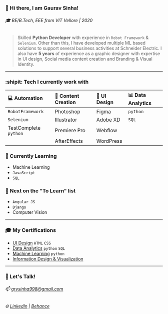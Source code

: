### 👋 Hi there, I am Gaurav Sinha!
###### :mortar_board: BE/B.Tech, EEE from VIT Vellore | 2020

>Skilled **Python Developer** with experience in `Robot Framework` & `Selenium`. Other than this, I have developed multiple ML based solutions to support several business activities at Schneider Electric. I also have **5 years** of experience as a graphic designer with expertise in UI design, Social media content creation and Branding & Visual Identity.

******************************************************

### :shipit: Tech I currently work with
| :computer: Automation  | :art: Content Creation | :calling: UI Design | :bar_chart: Data Analytics |
| :--------------------- | :--------------------- | :------------------ | :------------------------- |
| `RobotFramework`       | Photoshop              | Figma               | `python`                   |
| `Selenium`             | Illustrator            | Adobe XD            | `SQL`                      |
|  TestComplete `python` | Premiere Pro           | Webflow             |                            |
|                        | AfterEffects           | WordPress           |                            |


### :microscope: Currently Learning
- Machine Learning
- `JavaScript`
- `SQL`


### :bookmark_tabs: Next on the "To Learn" list
- `Angular JS`
- `Django`
- Computer Vision

******************************************************

### :mortar_board: My Certifications
- [UI Design](https://www.credential.net/0cdb00fa-432a-4ff6-b715-d0ec6493cb26#gs.kxo38g) `HTML` `CSS`
- [Data Analytics](https://drive.google.com/drive/folders/1rX2NZEDxWpjl7T5LceuTMDIrlN9kOsNt?usp=sharing) `python` `SQL`
- [Machine Learning](https://drive.google.com/drive/folders/1Ko6zvjFY4vOU_K-mPVqVEMeRNfhApSw_?usp=sharing) `python`
- [Information Design & Visualization](https://www.credential.net/a47a923d-4d2c-46f9-8161-b3846e70ca3a#gs.k4v3j2)

******************************************************
### :speech_balloon: Let's Talk!
###### 📫 grvsinha998@gmail.com
###### :globe_with_meridians: [LinkedIn](https://www.linkedin.com/in/gaurav-sinha-400149135/) | [Behance](https://www.behance.net/grvsinha)
